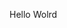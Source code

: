 Hello Wolrd














































































































































































































































































































































































































































































































































































































































































































































































































































































































































































































































































































































































































































































































































































































































































































































































































































































































































































































































































































































































































































































































































































































































































































































































































































































































